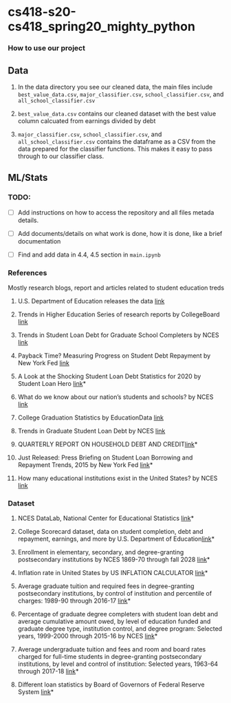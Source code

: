 # cs418-s20-cs418_spring20_mighty_python

### How to use our project

## Data

1. In the data directory you see our cleaned data, the main files include ```best_value_data.csv```, ```major_classifier.csv```, ```school_classifier.csv```, and ```all_school_classifier.csv```

2. ```best_value_data.csv``` contains our cleaned dataset with the best value column calcuated from earnings divided by debt

3. ```major_classifier.csv```, ```school_classifier.csv```, and ```all_school_classifier.csv``` contains the dataframe as a CSV from the data prepared for the classifier functions. This makes it easy to pass through to our classifier class.

## ML/Stats
 
### TODO:

- [ ] Add instructions on how to access the repository and all files metada details. 
- [ ] Add documents/details on what work is done, how it is done, like a brief documentation


- [ ] Find and add data in 4.4, 4.5 section in `main.ipynb`

### References
Mostly research blogs, report and articles related to student education treds


1. U.S. Department of Education releases the data [link](https://www.ed.gov/news/press-releases/secretary-devos-delivers-promise-provide-students-relevant-actionable-information-needed-make-personalized-education-decisions)

2. Trends in Higher Education Series of research reports by CollegeBoard [link](https://research.collegeboard.org/trends/trends-higher-education)

3. Trends in Student Loan Debt for Graduate School Completers by NCES [link](https://nces.ed.gov/programs/coe/pdf/coe_tub.pdf)

4. Payback Time? Measuring Progress on Student Debt Repayment by New York Fed [link](https://libertystreeteconomics.newyorkfed.org/2015/02/payback_time_measuring_progress_on_student_debt_repayment.html)

5. A Look at the Shocking Student Loan Debt Statistics for 2020 by Student Loan Hero [link](https://studentloanhero.com/student-loan-debt-statistics/)*

6. What do we know about our nation’s students and schools? by NCES [link](https://nces.ed.gov/fastfacts/display.asp?id=372)

7. College Graduation Statistics by EducationData [link](https://educationdata.org/number-of-college-graduates/)

8. Trends in Graduate Student Loan Debt by NCES [link](https://nces.ed.gov/blogs/nces/post/trends-in-graduate-student-loan-debt)

9. QUARTERLY REPORT ON HOUSEHOLD DEBT AND CREDIT[link](https://www.newyorkfed.org/medialibrary/interactives/householdcredit/data/pdf/hhdc_2019q3.pdf)*

10. Just Released: Press Briefing on Student Loan Borrowing and Repayment Trends, 2015 by New York Fed [link](https://libertystreeteconomics.newyorkfed.org/2015/04/just-released-press-briefing-on-student-loan-borrowing-and-repayment-trends-2015.html)*

11. How many educational institutions exist in the United States? by NCES [link](https://nces.ed.gov/fastfacts/display.asp?id=84)

### Dataset

1. NCES DataLab, National Center for Educational Statistics [link](https://nces.ed.gov/datalab/index.aspx)*

2. College Scorecard dataset, data on student completion, debt and repayment, earnings, and more by U.S. Department of Education[link](https://collegescorecard.ed.gov/data/)*

3. Enrollment in elementary, secondary, and degree-granting postsecondary institutions by NCES 1869-70 through fall 2028 [link](https://nces.ed.gov/programs/digest/d18/tables/dt18_105.30.asp)*

4. Inflation rate in United States by US INFLATION CALCULATOR [link](https://www.usinflationcalculator.com/inflation/historical-inflation-rates/)*

5. Average graduate tuition and required fees in degree-granting postsecondary institutions, by control of institution and percentile of charges: 1989-90 through 2016-17 [link](https://nces.ed.gov/programs/digest/d17/tables/dt17_330.50.asp)*

6. Percentage of graduate degree completers with student loan debt and average cumulative amount owed, by level of education funded and graduate degree type, institution control, and degree program: Selected years, 1999-2000 through 2015-16 by NCES [link](https://nces.ed.gov/programs/digest/d17/tables/dt17_332.45.asp)*

7. Average undergraduate tuition and fees and room and board rates charged for full-time students in degree-granting postsecondary institutions, by level and control of institution: Selected years, 1963-64 through 2017-18 [link](https://nces.ed.gov/programs/digest/d18/tables/dt18_330.10.asp)*

8. Different loan statistics by Board of Governors of Federal Reserve System [link](https://www.federalreserve.gov/releases/g19/current/default.htm)*

